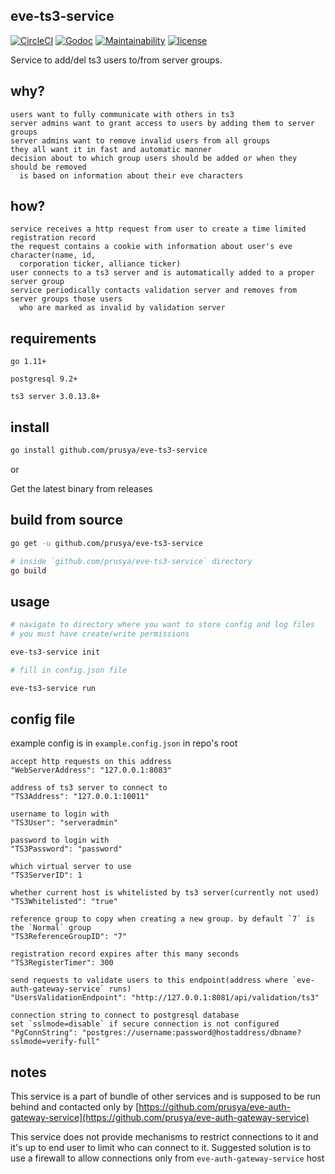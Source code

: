 eve-ts3-service
---

[![CircleCI](https://circleci.com/gh/prusya/eve-ts3-service.svg?style=shield)](https://circleci.com/gh/prusya/eve-ts3-service) [![Godoc](http://img.shields.io/badge/godoc-reference-blue.svg?style=flat)](https://godoc.org/github.com/prusya/eve-ts3-service) [![Maintainability](https://api.codeclimate.com/v1/badges/f09a61702b2518bcdfc5/maintainability)](https://codeclimate.com/github/prusya/eve-ts3-service/maintainability) [![license](http://img.shields.io/badge/license-MIT-blue.svg?style=flat)](https://raw.githubusercontent.com/prusya/eve-ts3-service/master/LICENSE)

Service to add/del ts3 users to/from server groups.

## why?

```
users want to fully communicate with others in ts3
server admins want to grant access to users by adding them to server groups
server admins want to remove invalid users from all groups
they all want it in fast and automatic manner
decision about to which group users should be added or when they should be removed
  is based on information about their eve characters
```

## how?

```
service receives a http request from user to create a time limited registration record
the request contains a cookie with information about user's eve character(name, id, 
  corporation ticker, alliance ticker)
user connects to a ts3 server and is automatically added to a proper server group
service periodically contacts validation server and removes from server groups those users
  who are marked as invalid by validation server
```

## requirements
`go 1.11+`

`postgresql 9.2+`

`ts3 server 3.0.13.8+`

## install

```bash
go install github.com/prusya/eve-ts3-service
```

or

Get the latest binary from releases

## build from source

```bash
go get -u github.com/prusya/eve-ts3-service

# inside `github.com/prusya/eve-ts3-service` directory
go build
```

## usage

```bash
# navigate to directory where you want to store config and log files
# you must have create/write permissions

eve-ts3-service init

# fill in config.json file

eve-ts3-service run
```

## config file

example config is in `example.config.json` in repo's root
```
accept http requests on this address
"WebServerAddress": "127.0.0.1:8083"

address of ts3 server to connect to
"TS3Address": "127.0.0.1:10011"

username to login with
"TS3User": "serveradmin"

password to login with
"TS3Password": "password"

which virtual server to use
"TS3ServerID": 1

whether current host is whitelisted by ts3 server(currently not used)
"TS3Whitelisted": "true"
  
reference group to copy when creating a new group. by default `7` is the `Normal` group
"TS3ReferenceGroupID": "7"

registration record expires after this many seconds
"TS3RegisterTimer": 300

send requests to validate users to this endpoint(address where `eve-auth-gateway-service` runs)
"UsersValidationEndpoint": "http://127.0.0.1:8081/api/validation/ts3"

connection string to connect to postgresql database
set `sslmode=disable` if secure connection is not configured
"PgConnString": "postgres://username:password@hostaddress/dbname?sslmode=verify-full"
```

## notes

This service is a part of bundle of other services and is supposed to be run behind and contacted only by [https://github.com/prusya/eve-auth-gateway-service](https://github.com/prusya/eve-auth-gateway-service)

This service does not provide mechanisms to restrict connections to it and it's up to end user to limit who can connect to it. Suggested solution is to use a firewall to allow connections only from `eve-auth-gateway-service` host